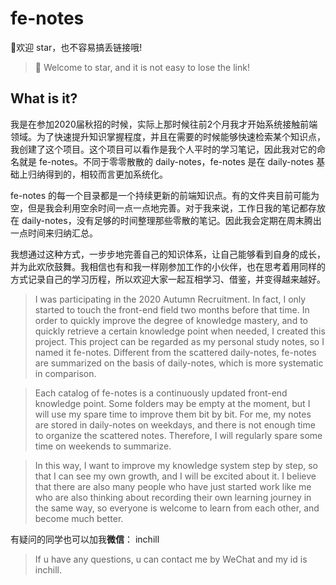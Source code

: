 # fe-notes

👏欢迎 star，也不容易搞丢链接哦!

> 👏 Welcome to star, and it is not easy to lose the link!

## What is it?

我是在参加2020届秋招的时候，实际上那时候往前2个月我才开始系统接触前端领域。为了快速提升知识掌握程度，并且在需要的时候能够快速检索某个知识点，我创建了这个项目。这个项目可以看作是我个人平时的学习笔记，因此我对它的命名就是 fe-notes。不同于零零散散的 daily-notes，fe-notes 是在 daily-notes 基础上归纳得到的，相较而言更加系统化。

fe-notes 的每一个目录都是一个持续更新的前端知识点。有的文件夹目前可能为空，但是我会利用空余时间一点一点地完善。对于我来说，工作日我的笔记都存放在 daily-notes，没有足够的时间整理那些零散的笔记。因此我会定期在周末腾出一点时间来归纳汇总。

我想通过这种方式，一步步地完善自己的知识体系，让自己能够看到自身的成长，并为此欢欣鼓舞。我相信也有和我一样刚参加工作的小伙伴，也在思考着用同样的方式记录自己的学习历程，所以欢迎大家一起互相学习、借鉴，并变得越来越好。

> I was participating in the 2020 Autumn Recruitment. In fact, I only started to touch the front-end field two months before that time. In order to quickly improve the degree of knowledge mastery, and to quickly retrieve a certain knowledge point when needed, I created this project. This project can be regarded as my personal study notes, so I named it fe-notes. Different from the scattered daily-notes, fe-notes are summarized on the basis of daily-notes, which is more systematic in comparison.

> Each catalog of fe-notes is a continuously updated front-end knowledge point. Some folders may be empty at the moment, but I will use my spare time to improve them bit by bit. For me, my notes are stored in daily-notes on weekdays, and there is not enough time to organize the scattered notes. Therefore, I will regularly spare some time on weekends to summarize.

> In this way, I want to improve my knowledge system step by step, so that I can see my own growth, and I will be excited about it. I believe that there are also many people who have just started work like me who are also thinking about recording their own learning journey in the same way, so everyone is welcome to learn from each other, and become much better.

有疑问的同学也可以加我**微信**： inchill

> If u have any questions, u can contact me by WeChat and my id is inchill.
